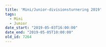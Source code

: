 ```yaml
---
title: 'Mini/Junior-divisionsturnering 2019'
tags:
  - Mini
  - Junior
date_start: "2019-05-03T16:00:00"
date_end: "2019-05-05T10:00:00"
old_id: 7264
---
```

